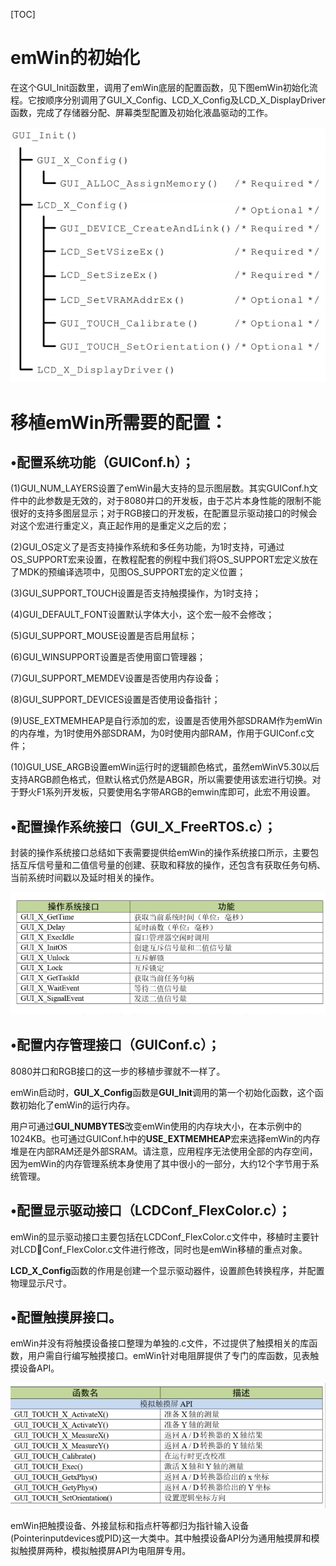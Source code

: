 [TOC]



# emWin的初始化

​	在这个GUI_Init函数里，调用了emWin底层的配置函数，见下图emWin初始化流程。它按顺序分别调用了GUI_X_Config、LCD_X_Config及LCD_X_DisplayDriver函数，完成了存储器分配、屏幕类型配置及初始化液晶驱动的工作。

![image-20210206143215980](Pitchers/移植emWin到STM32—8080并口/image-20210206143215980.png)

# 移植emWin所需要的配置：

## •配置系统功能（GUIConf.h）；

(1)GUI_NUM_LAYERS设置了emWin最大支持的显示图层数。其实GUIConf.h文件中的此参数是无效的，对于8080并口的开发板，由于芯片本身性能的限制不能很好的支持多图层显示；对于RGB接口的开发板，在配置显示驱动接口的时候会对这个宏进行重定义，真正起作用的是重定义之后的宏；

(2)GUI_OS定义了是否支持操作系统和多任务功能，为1时支持，可通过OS_SUPPORT宏来设置，在教程配套的例程中我们将OS_SUPPORT宏定义放在了MDK的预编译选项中，见图OS_SUPPORT宏的定义位置；

(3)GUI_SUPPORT_TOUCH设置是否支持触摸操作，为1时支持；

(4)GUI_DEFAULT_FONT设置默认字体大小，这个宏一般不会修改；

(5)GUI_SUPPORT_MOUSE设置是否启用鼠标；

(6)GUI_WINSUPPORT设置是否使用窗口管理器；

(7)GUI_SUPPORT_MEMDEV设置是否使用内存设备；

(8)GUI_SUPPORT_DEVICES设置是否使用设备指针；

(9)USE_EXTMEMHEAP是自行添加的宏，设置是否使用外部SDRAM作为emWin的内存堆，为1时使用外部SDRAM，为0时使用内部RAM，作用于GUIConf.c文件；

(10)GUI_USE_ARGB设置emWin运行时的逻辑颜色格式，虽然emWinV5.30以后支持ARGB颜色格式，但默认格式仍然是ABGR，所以需要使用该宏进行切换。对于野火F1系列开发板，只要使用名字带ARGB的emwin库即可，此宏不用设置。

## •配置操作系统接口（GUI_X_FreeRTOS.c）；

封装的操作系统接口总结如下表需要提供给emWin的操作系统接口所示，主要包括互斥信号量和二值信号量的创建、获取和释放的操作，还包含有获取任务句柄、当前系统时间戳以及延时相关的操作。

![image-20210206143850394](Pitchers/移植emWin到STM32—8080并口/image-20210206143850394.png)



## •配置内存管理接口（GUIConf.c）；

8080并口和RGB接口的这一步的移植步骤就不一样了。

emWin启动时，**GUI_X_Config**函数是**GUI_Init**调用的第一个初始化函数，这个函数初始化了emWin的运行内存。

用户可通过**GUI_NUMBYTES**改变emWin使用的内存块大小，在本示例中的1024KB。也可通过GUIConf.h中的**USE_EXTMEMHEAP**宏来选择emWin的内存堆是在内部RAM还是外部SRAM。请注意，应用程序无法使用全部的内存空间，因为emWin的内存管理系统本身使用了其中很小的一部分，大约12个字节用于系统管理。

## •配置显示驱动接口（LCDConf_FlexColor.c）；

emWin的显示驱动接口主要包括在LCDConf_FlexColor.c文件中，移植时主要针对LCDConf_FlexColor.c文件进行修改，同时也是emWin移植的重点对象。

**LCD_X_Config**函数的作用是创建一个显示驱动器件，设置颜色转换程序，并配置物理显示尺寸。



## •配置触摸屏接口。

emWin并没有将触摸设备接口整理为单独的.c文件，不过提供了触摸相关的库函数，用户需自行编写触摸接口。emWin针对电阻屏提供了专门的库函数，见表触摸设备API。

![image-20210206144612385](Pitchers/移植emWin到STM32—8080并口/image-20210206144612385.png)

emWin把触摸设备、外接鼠标和指点杆等都归为指针输入设备(Pointerinputdevices或PID)这一大类中。其中触摸设备API分为通用触摸屏和模拟触摸屏两种，模拟触摸屏API为电阻屏专用。

